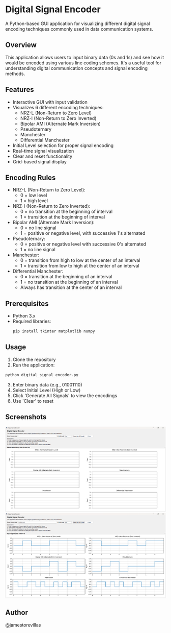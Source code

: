 # Digital Signal Encoder
A Python-based GUI application for visualizing different digital signal encoding techniques commonly used in data communication systems.

## Overview
This application allows users to input binary data (0s and 1s) and see how it would be encoded using various line coding schemes. It's a useful tool for understanding digital communication concepts and signal encoding methods.

## Features
- Interactive GUI with input validation
- Visualizes 6 different encoding techniques:
  - NRZ-L (Non-Return to Zero Level)
  - NRZ-I (Non-Return to Zero Inverted)
  - Bipolar AMI (Alternate Mark Inversion)
  - Pseudoternary
  - Manchester
  - Differential Manchester
- Initial Level selection for proper signal encoding
- Real-time signal visualization
- Clear and reset functionality
- Grid-based signal display

## Encoding Rules
- NRZ-L (Non-Return to Zero Level):
  - 0 = low level
  - 1 = high level
- NRZ-I (Non-Return to Zero Inverted):
  - 0 = no transition at the beginning of interval
  - 1 = transition at the beginning of interval
- Bipolar AMI (Alternate Mark Inversion):
  - 0 = no line signal
  - 1 = positive or negative level, with successive 1's alternated
- Pseudoternary:
  - 0 = positive or negative level with successive 0's alternated
  - 1 = no line signal
- Manchester:
  - 0 = transition from high to low at the center of an interval
  - 1 = transition from low to high at the center of an interval
- Differential Manchester:
  - 0 = transition at the beginning of an interval
  - 1 = no transition at the beginning of an interval
  - Always has transition at the center of an interval

## Prerequisites
- Python 3.x
- Required libraries:
  ```bash
  pip install tkinter matplotlib numpy
  ```
  
## Usage
1. Clone the repository
2. Run the application:
  ```bash
  python digital_signal_encoder.py
  ```
3. Enter binary data (e.g., 01001110)
4. Select Initial Level (High or Low)
5. Click 'Generate All Signals' to view the encodings
6. Use 'Clear' to reset

## Screenshots
![Main Interface](images/main.png)
![Example Output](images/example.png)

## Author
@jamestorevillas
